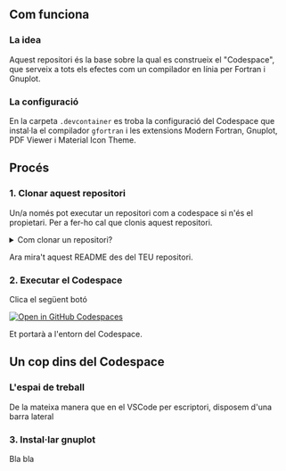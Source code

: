 ## Com funciona
### La idea
Aquest repositori és la base sobre la qual es construeix el "Codespace", que serveix a tots els efectes com un compilador en línia per Fortran i Gnuplot.
### La configuració
En la carpeta `.devcontainer` es troba la configuració del Codespace que instal·la el compilador `gfortran` i les extensions Modern Fortran, Gnuplot, PDF Viewer i Material Icon Theme.
## Procés
### 1. Clonar aquest repositori
Un/a només pot executar un repositori com a codespace si n'és el propietari. Per a fer-ho cal que clonis aquest repositori. 
<details>
<summary>Com clonar un repositori?</summary>
1. Cliques a "Fork" a dalt a la dreta.
  <img width="941" alt="fork_example" src="https://github.com/user-attachments/assets/837b49ec-72d8-4697-972d-3f07d4ffebdd">
2. Si vols li dones un nom diferent (el repositori serà una còpia idèntica, però serà la teva còpia, pots fer amb ella el que vulguis) o si vols deixes el per defecte. Li dones a "Create Fork".
  <img width="571" alt="Screenshot 2024-09-28 at 23-28-54 Fork Mapaor_compilador-fortran" src="https://github.com/user-attachments/assets/255c396c-483b-4224-8591-98c7cb50c671">
Tardarà uns pocs segons i de seguida tindràs un nou repositori en el teu perfil. 
</details>

Ara mira't aquest README des del TEU repositori.
### 2. Executar el Codespace
Clica el següent botó

[![Open in GitHub Codespaces](https://github.com/codespaces/badge.svg)](https://codespaces.new/Mapaor/compilador-fortran?quickstart=1)

Et portarà a l'entorn del Codespace.
## Un cop dins del Codespace
### L'espai de treball
De la mateixa manera que en el VSCode per escriptori, disposem d'una barra lateral 
### 3. Instal·lar gnuplot
Bla bla

